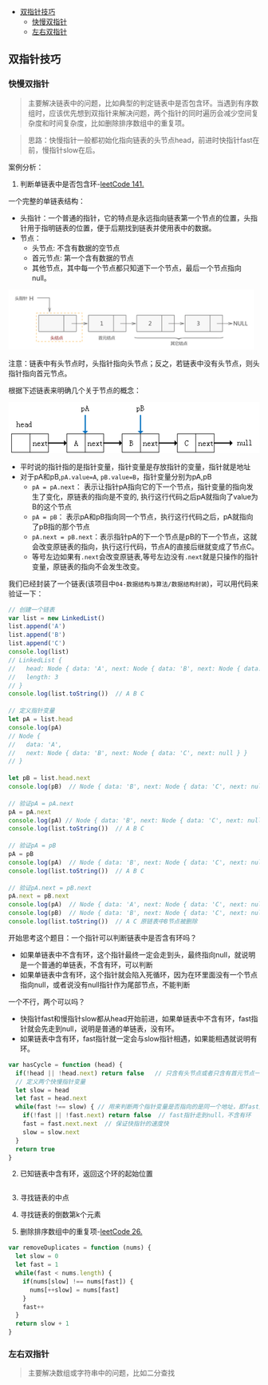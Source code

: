 - [双指针技巧](#双指针技巧)
  - [快慢双指针](#快慢双指针)
  - [左右双指针](#左右双指针)

## 双指针技巧

### 快慢双指针

> 主要解决链表中的问题，比如典型的判定链表中是否包含环。当遇到有序数组时，应该优先想到双指针来解决问题，两个指针的同时遍历会减少空间复杂度和时间复杂度，比如删除排序数组中的重复项。

> 思路：快慢指针一般都初始化指向链表的头节点head，前进时快指针fast在前，慢指针slow在后。

案例分析：

1. 判断单链表中是否包含环-[leetCode 141.](https://leetcode-cn.com/problems/linked-list-cycle/)

一个完整的单链表结构：
- 头指针：一个普通的指针，它的特点是永远指向链表第一个节点的位置，头指针用于指明链表的位置，便于后期找到链表并使用表中的数据。
- 节点：
  - 头节点: 不含有数据的空节点
  - 首元节点: 第一个含有数据的节点
  - 其他节点，其中每一个节点都只知道下一个节点，最后一个节点指向null。

![](../images/Network/单链表结构.png)

注意：链表中有头节点时，头指针指向头节点；反之，若链表中没有头节点，则头指针指向首元节点。

根据下述链表来明确几个关于节点的概念：

![](../images/Network/链表1-1.png)

- 平时说的指针指的是指针变量，指针变量是存放指针的变量，指针就是地址
- 对于pA和pB,`pA.value=A`, `pB.value=B`，指针变量分别为pA,pB
  - `pA = pA.next`： 表示让指针pA指向它的下一个节点，指针变量的指向发生了变化，原链表的指向是不变的, 执行这行代码之后pA就指向了value为B的这个节点
  - `pA = pB`： 表示pA和pB指向同一个节点，执行这行代码之后，pA就指向了pB指的那个节点
  - `pA.next = pB.next`：表示指针pA的下一个节点是pB的下一个节点，这就会改变原链表的指向，执行这行代码，节点A的直接后继就变成了节点C。
  - 等号左边如果有`.next`会改变原链表,等号左边没有`.next`就是只操作的指针变量，原链表的指向不会发生改变。

我们已经封装了一个链表(该项目中`04-数据结构与算法/数据结构封装`)，可以用代码来验证一下：

```javascript
// 创建一个链表
var list = new LinkedList()
list.append('A')
list.append('B')
list.append('C')
console.log(list)  
// LinkedList {
//   head: Node { data: 'A', next: Node { data: 'B', next: Node { data: 'C', next: null } } },
//   length: 3
// }
console.log(list.toString())  // A B C

// 定义指针变量
let pA = list.head
console.log(pA)
// Node {
//   data: 'A',
//   next: Node { data: 'B', next: Node { data: 'C', next: null } }
// }

let pB = list.head.next
console.log(pB)  // Node { data: 'B', next: Node { data: 'C', next: null } }

// 验证pA = pA.next
pA = pA.next
console.log(pA) // Node { data: 'B', next: Node { data: 'C', next: null } }
console.log(list.toString())  // A B C

// 验证pA = pB
pA = pB
console.log(pA)  // Node { data: 'B', next: Node { data: 'C', next: null } }
console.log(list.toString())  // A B C

// 验证pA.next = pB.next
pA.next = pB.next
console.log(pA)  // Node { data: 'A', next: Node { data: 'C', next: null } }
console.log(pB)  // Node { data: 'B', next: Node { data: 'C', next: null } }
console.log(list.toString())  // A C 原链表中B节点被删除
```


开始思考这个题目：一个指针可以判断链表中是否含有环吗？
- 如果单链表中不含有环，这个指针最终一定会走到头，最终指向null，就说明是一个普通的单链表，不含有环，可以判断
- 如果单链表中含有环，这个指针就会陷入死循环，因为在环里面没有一个节点指向null，或者说没有null指针作为尾部节点，不能判断
  
一个不行，两个可以吗？
- 快指针fast和慢指针slow都从head开始前进，如果单链表中不含有环，fast指针就会先走到null，说明是普通的单链表，没有环。
- 如果链表中含有环，fast指针就一定会与slow指针相遇，如果能相遇就说明有环。
  
```javascript
var hasCycle = function (head) {
  if(!head || !head.next) return false   // 只含有头节点或者只含有首元节点一定不含有环
  // 定义两个快慢指针变量
  let slow = head
  let fast = head.next
  while(fast !== slow) { // 用来判断两个指针变量是否指向的是同一个地址，即fast是否追上了slow
    if(!fast || !fast.next) return false  // fast指针走到null，不含有环
    fast = fast.next.next  // 保证快指针的速度快
    slow = slow.next
  }
  return true
}
```




2. 已知链表中含有环，返回这个环的起始位置
```javascript

```
3. 寻找链表的中点

4. 寻找链表的倒数第k个元素


5. 删除排序数组中的重复项-[leetCode 26.](https://leetcode-cn.com/problems/remove-duplicates-from-sorted-array/)

```javascript
var removeDuplicates = function (nums) {
  let slow = 0
  let fast = 1
  while(fast < nums.length) {
    if(nums[slow] !== nums[fast]) {
      nums[++slow] = nums[fast]
    }
    fast++
  }
  return slow + 1
}
```
   














### 左右双指针

> 主要解决数组或字符串中的问题，比如二分查找